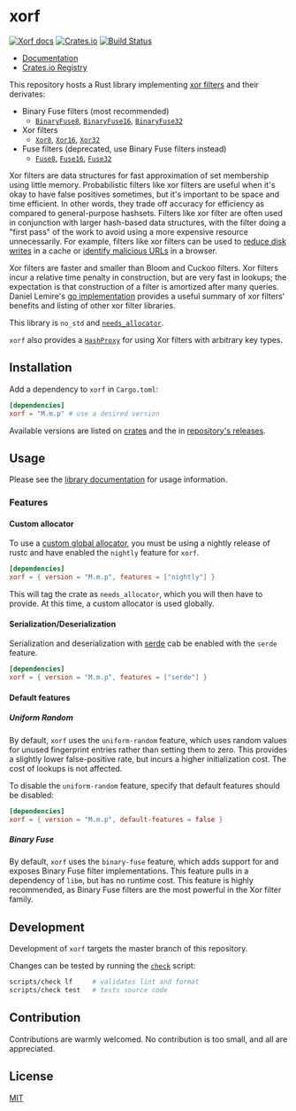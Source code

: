 # xorf

[![Xorf docs](https://docs.rs/xorf/badge.svg)](https://docs.rs/xorf)
[![Crates.io](https://img.shields.io/crates/v/xorf)](https://crates.io/crates/xorf)
[![Build Status](https://github.com/ayazhafiz/xorf/actions/workflows/ci.yml/badge.svg)](https://github.com/ayazhafiz/xorf/actions/workflows/ci.yml)

- [Documentation](https://docs.rs/xorf)
- [Crates.io Registry](https://crates.io/crates/xorf)

This repository hosts a Rust library implementing
[xor filters](https://arxiv.org/abs/1912.08258) and their derivates:

- Binary Fuse filters (most recommended)
  - [`BinaryFuse8`](./src/bfuse8.rs), [`BinaryFuse16`](./src/bfuse16.rs), [`BinaryFuse32`](./src/bfuse32.rs)
- Xor filters
  - [`Xor8`](./src/xor8.rs), [`Xor16`](./src/xor16.rs), [`Xor32`](./src/xor32.rs)
- Fuse filters (deprecated, use Binary Fuse filters instead)
  - [`Fuse8`](./src/fuse8.rs), [`Fuse16`](./src/fuse16.rs), [`Fuse32`](./src/fuse32.rs)

Xor filters are data structures for fast approximation of set membership using
little memory. Probabilistic filters like
xor filters are useful when it's okay to have false positives sometimes, but
it's important to be space and time efficient. In other words, they trade off
accuracy for efficiency as compared to general-purpose hashsets. Filters like
xor filter are often used in conjunction with larger hash-based data structures,
with the filter doing a "first pass" of the work to avoid using a more expensive
resource unnecessarily. For example, filters like xor filters can be used to
[reduce disk writes](https://en.wikipedia.org/wiki/Bloom_filter#Cache_filtering)
in a cache or
[identify malicious URLs](https://en.wikipedia.org/wiki/Bloom_filter#Examples)
in a browser.

Xor filters are faster and smaller than Bloom and Cuckoo filters. Xor filters
incur a relative time penalty in construction, but are very fast in lookups; the
expectation is that construction of a filter is amortized after many queries.
Daniel Lemire's [go implementation](https://github.com/FastFilter/xorfilter)
provides a useful summary of xor filters' benefits and listing of other xor
filter libraries.

This library is `no_std` and
[`needs_allocator`](https://doc.rust-lang.org/1.9.0/book/custom-allocators.html).

`xorf` also provides a [`HashProxy`](./src/hash_proxy.rs) for using Xor filters
with arbitrary key types.

## Installation

Add a dependency to `xorf` in `Cargo.toml`:

```toml
[dependencies]
xorf = "M.m.p" # use a desired version
```

Available versions are listed on [crates](https://crates.io/crates/xorf) and the in [repository's
releases](https://github.com/ayazhafiz/xorf/releases).

## Usage

Please see the [library documentation](https://docs.rs/xorf) for usage
information.

### Features

#### Custom allocator

To use a [custom global allocator](https://doc.rust-lang.org/1.9.0/book/custom-allocators.html),
you must be using a nightly release of rustc and have enabled the `nightly`
feature for `xorf`.

```toml
[dependencies]
xorf = { version = "M.m.p", features = ["nightly"] }
```

This will tag the crate as `needs_allocator`, which you will then have to
provide. At this time, a custom allocator is used globally.

#### Serialization/Deserialization

Serialization and deserialization with [serde](https://serde.rs/) cab be enabled
with the `serde` feature.

```toml
[dependencies]
xorf = { version = "M.m.p", features = ["serde"] }
```

#### Default features

##### Uniform Random

By default, `xorf` uses the `uniform-random` feature, which uses random values for unused
fingerprint entries rather than setting them to zero. This provides a slightly lower false-positive
rate, but incurs a higher initialization cost. The cost of lookups is not affected.

To disable the `uniform-random` feature, specify that default features should be disabled:

```toml
[dependencies]
xorf = { version = "M.m.p", default-features = false }
```

##### Binary Fuse

By default, `xorf` uses the `binary-fuse` feature, which adds support for and
exposes Binary Fuse filter implementations. This feature pulls in a dependency
of `libm`, but has no runtime cost. This feature is highly recommended, as
Binary Fuse filters are the most powerful in the Xor filter family.

## Development

Development of `xorf` targets the master branch of this repository.

Changes can be tested by running the [`check`](./scripts/check) script:

```bash
scripts/check lf     # validates lint and format
scripts/check test   # tests source code
```

## Contribution

Contributions are warmly welcomed. No contribution is too small, and all are
appreciated.

## License

[MIT](./LICENSE)
